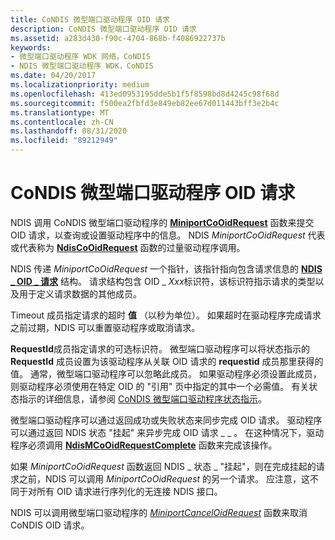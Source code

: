 ```yaml
---
title: CoNDIS 微型端口驱动程序 OID 请求
description: CoNDIS 微型端口驱动程序 OID 请求
ms.assetid: a283d430-f90c-4704-868b-f4086922737b
keywords:
- 微型端口驱动程序 WDK 网络，CoNDIS
- NDIS 微型端口驱动程序 WDK，CoNDIS
ms.date: 04/20/2017
ms.localizationpriority: medium
ms.openlocfilehash: 413ed0953195dde5b1f5f8598bd8d4245c98f68d
ms.sourcegitcommit: f500ea2fbfd3e849eb82ee67d011443bff3e2b4c
ms.translationtype: MT
ms.contentlocale: zh-CN
ms.lasthandoff: 08/31/2020
ms.locfileid: "89212949"
---
```

# <a name="condis-miniport-driver-oid-requests"></a>CoNDIS 微型端口驱动程序 OID 请求





NDIS 调用 CoNDIS 微型端口驱动程序的 [**MiniportCoOidRequest**](/windows-hardware/drivers/ddi/ndis/nc-ndis-miniport_co_oid_request) 函数来提交 OID 请求，以查询或设置驱动程序中的信息。 NDIS *MiniportCoOidRequest* 代表或代表称为 [**NdisCoOidRequest**](/windows-hardware/drivers/ddi/ndis/nf-ndis-ndiscooidrequest) 函数的过量驱动程序调用。

NDIS 传递 *MiniportCoOidRequest* 一个指针，该指针指向包含请求信息的 [**NDIS \_ OID \_ 请求**](/windows-hardware/drivers/ddi/ndis/ns-ndis-_ndis_oid_request) 结构。 请求结构包含 OID \_ *Xxx*标识符，该标识符指示请求的类型以及用于定义请求数据的其他成员。

Timeout 成员指定请求的超时 **值** （以秒为单位）。 如果超时在驱动程序完成请求之前过期，NDIS 可以重置驱动程序或取消请求。

**RequestId**成员指定请求的可选标识符。 微型端口驱动程序可以将状态指示的 **RequestId** 成员设置为该驱动程序从关联 OID 请求的 **requestid** 成员那里获得的值。 通常，微型端口驱动程序可以忽略此成员。 如果驱动程序必须设置此成员，则驱动程序必须使用在特定 OID 的 "引用" 页中指定的其中一个必需值。 有关状态指示的详细信息，请参阅 [CoNDIS 微型端口驱动程序状态指示](condis-miniport-driver-status-indications.md)。

微型端口驱动程序可以通过返回成功或失败状态来同步完成 OID 请求。 驱动程序可以通过返回 NDIS 状态 "挂起" 来异步完成 OID 请求 \_ \_ 。 在这种情况下，驱动程序必须调用 [**NdisMCoOidRequestComplete**](/windows-hardware/drivers/ddi/ndis/nf-ndis-ndismcooidrequestcomplete) 函数来完成该操作。

如果 *MiniportCoOidRequest* 函数返回 NDIS \_ 状态 \_ "挂起"，则在完成挂起的请求之前，NDIS 可以调用 *MiniportCoOidRequest* 的另一个请求。 应注意，这不同于对所有 OID 请求进行序列化的无连接 NDIS 接口。

NDIS 可以调用微型端口驱动程序的 [*MiniportCancelOidRequest*](/windows-hardware/drivers/ddi/ndis/nc-ndis-miniport_cancel_oid_request) 函数来取消 CoNDIS OID 请求。

 

